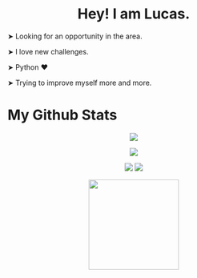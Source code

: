 <h1 align="center"> Hey! I am Lucas. </h1>
<div> 
  <p> ➤ Looking for an opportunity in the area.  </p> 
<p> ➤ I love new challenges. </p>
<p> ➤ Python ❤️ </p>
<p> ➤ Trying to improve myself more and more. </p>
</div>
<h1>  My Github Stats </h1>
  <p align="center"><img src="https://github-readme-streak-stats.herokuapp.com?user=Lucas836-hub&theme=github-dark&date_format=M%20j%5B%2C%20Y%5D"/></p>
  <p align="center"><img src="https://github-profile-summary-cards.vercel.app/api/cards/profile-details?username=Lucas836-hub&theme=github_dark"/></p>
<div align="center">
  <img src="https://github-profile-summary-cards.vercel.app/api/cards/stats?username=Lucas836-hub&theme=github_dark"/>
  <img src="https://github-profile-summary-cards.vercel.app/api/cards/productive-time?username=Lucas836-hub&theme=github_dark"/>
</div>
<p align="center"> 
</p>

 <div align="center">
   <a href="https://github.com/Lucas836-hub/Lucas836-hub/">
   
   <img height="180em" src="https://github-readme-stats.vercel.app/api/top-langs/?username=Lucas836-hub&layout=compact&langs_count=6&theme=tokyonight"/>
</div>
